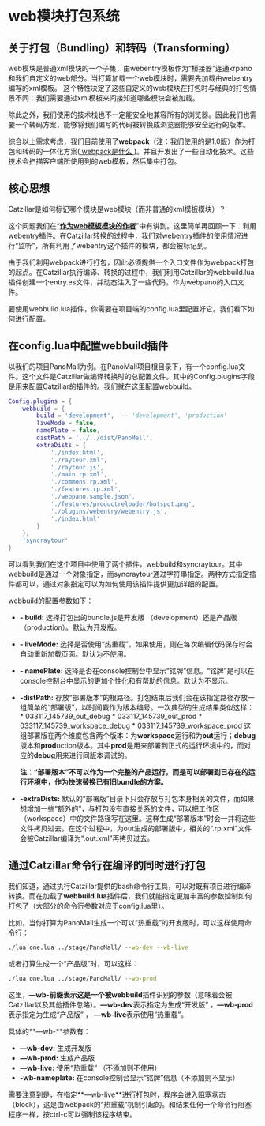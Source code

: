 <a href="" target="_blank" __>  </a>

# web模块打包系统

## 关于打包（Bundling）和转码（Transforming）
web模块是普通xml模块的一个子集，由webentry模板作为“桥接器”连通krpano和我们自定义的web部分。当打算加载一个web模块时，需要先加载由webentry编写的xml模板。 这个特性决定了这些自定义的web模块在打包时与经典的打包情景不同：我们需要通过xml模板来间接知道哪些模块会被加载。

除此之外，我们使用的技术栈也不一定能安全地兼容所有的浏览器。因此我们也需要一个转码方案，能够将我们编写的代码被转换成浏览器能够安全运行的版本。

综合以上需求考虑，我们目前使用了**webpack**（注：我们使用的是1.0版）作为打包和转码的一体化方案(<a href="https://webpack.github.io/" target="_blank" __> webpack是什么 </a>)。并且开发出了一些自动化技术。这些技术会扫描客户端所使用到的web模板，然后集中打包。


## 核心思想
Catzillar是如何标记哪个模块是web模块（而非普通的xml模板模块）？

这个问题我们在“[**作为web模板模块的作者**]()”中有讲到。这里简单再回顾一下：利用webentry插件。在Catzillar转换的过程中，我们对webentry插件的使用情况进行“监听”，所有利用了webentry这个插件的模块，都会被标记到。

由于我们利用webpack进行打包，因此必须提供一个入口文件作为webpack打包的起点。在Catzillar执行编译、转换的过程中，我们利用Catzillar的webbuild.lua插件创建一个entry.es文件，并动态注入了一些代码，作为webpano的入口文件。

要使用webbuild.lua插件，你需要在项目端的config.lua里配置好它。我们看下如何进行配置。


## 在config.lua中配置webbuild插件
以我们的项目PanoMall为例。在PanoMall项目根目录下，有一个config.lua文件。这个文件是Catzillar做编译转换时的总配置文件。其中的Config.plugins字段是用来配置Catzillar的插件的。我们就在这里配置webbuild。

```lua
Config.plugins = {
    webbuild = {
        build = 'development',  -- 'development', 'production'
        liveMode = false,
        namePlate = false,
        distPath = '../../dist/PanoMall',
        extraDists = {
            './index.html',
            './raytour.xml',
            './raytour.js',
            './main.rp.xml',
            './commons.rp.xml',
            './features.rp.xml',
            './webpano.sample.json',
            './features/productreloader/hotspot.png',
            './plugins/webentry/webentry.js',
            './index.html'
        }
    },
    'syncraytour'
}
```

可以看到我们在这个项目中使用了两个插件，webbuild和syncraytour。其中webbuild是通过一个对象指定，而syncraytour通过字符串指定。两种方式指定插件都可以，通过对象指定可以为如何使用该插件提供更加详细的配置。

webbuild的配置参数如下：
* **- build:** 选择打包出的bundle.js是开发版 （development）还是产品版（production）。默认为开发版。
* **- liveMode:** 选择是否使用“热重载”。如果使用，则在每次编辑代码保存时会自动重新加载页面。默认为不使用。
* **- namePlate:** 选择是否在console控制台中显示“铭牌”信息。“铭牌”是可以在console控制台中显示的更加个性化和有帮助的信息。默认为不显示。
* **-distPath:** 存放“部署版本”的根路径。打包结束后我们会在该指定路径存放一组简单的“部署版”，以时间戳作为版本编号。一次典型的生成结果类似这样：
        * 033117_145739_out_debug
        * 033117_145739_out_prod
        * 033117_145739_workspace_debug
        * 033117_145739_workspace_prod
    这组部署版在两个维度包含两个版本：为**workspace**运行和为**out**运行；**debug**版本和**prod**uction版本。其中**prod**是用来部署到正式的运行环境中的，而对应的**debug**用来进行同版本调试的。

    **注：“部署版本”不可以作为一个完整的产品运行，而是可以部署到已存在的运行环境中，作为快速替换已有旧bundle的方案。**
* **-extraDists:** 默认的“部署版”目录下只会存放与打包本身相关的文件，而如果想增加一些“额外的”，与打包没有直接关系的文件，可以把工作区（workspace）中的文件路径写在这里。这样生成“部署版本”时会一并将这些文件拷贝过去。在这个过程中，为out生成的部署版中，相关的“.rp.xml”文件会被Catzillar编译为“.out.xml”再拷贝过去。


## 通过Catzillar命令行在编译的同时进行打包
我们知道，通过执行Catzillar提供的bash命令行工具，可以对既有项目进行编译转换。而在加载了**webbuild.lua**插件后，我们就能指定更加丰富的参数控制如何打包了（大部分的命令行参数对应于config.lua里）。

比如，当你打算为PanoMall生成一个可以“热重载”的开发版时，可以这样使用命令行：

```bash
./lua one.lua ../stage/PanoMall/ --wb-dev --wb-live
```

或者打算生成一个“产品版”时，可以这样：

```bash
./lua one.lua ../stage/PanoMall/ --wb-prod
```

这里，**—wb-**前缀表示这是一个被**webbuild**插件识别的参数（意味着会被Catzillar以及其他插件忽略）。**—wb-dev**表示指定为生成“开发版” ，**—wb-prod**表示指定为生成“产品版” ， **—wb-live**表示使用“热重载”。

具体的**—wb-**参数有：
* **—wb-dev:** 生成开发版
* **—wb-prod:** 生成产品版
* **—wb-live:** 使用“热重载” （不添加则不使用）
* **-wb-nameplate:** 在console控制台显示“铭牌”信息（不添加则不显示）

需要注意到是，在指定**—wb-live**进行打包时，程序会进入阻塞状态（block），这是由webpack的“热重载”机制引起的。和结束任何一个命令行阻塞程序一样，按ctrl-c可以强制该程序结束。
